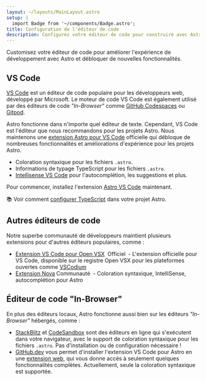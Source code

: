 ```yaml
---
layout: ~/layouts/MainLayout.astro
setup: |
  import Badge from '~/components/Badge.astro';
title: Configuration de l'éditeur de code
description: Configurez votre éditeur de code pour construire avec Astro.
---
```


Customisez votre éditeur de code pour améliorer l'expérience de développement avec Astro et débloquer de nouvelles fonctionnalités.

## VS Code

[VS Code](https://code.visualstudio.com/) est un éditeur de code populaire pour les développeurs web, développé par Microsoft. Le moteur de code VS Code est également utilisé par des éditeurs de code _"In-Browser"_ comme [GitHub Codespaces](https://github.com/features/codespaces) ou [Gitpod](https://gitpod.io/).

Astro fonctionne dans n'importe quel éditeur de texte. Cependant, VS Code est l'éditeur que nous recommandons pour les projets Astro. Nous maintenons une [extension Astro pour VS Code](https://marketplace.visualstudio.com/items?itemName=astro-build.astro-vscode) officielle qui débloque de nombreuses fonctionnalités et améliorations d'expérience pour les projets Astro.

- Coloration syntaxique pour les fichiers `.astro`.
- Informations de typage TypeScript pour les fichiers `.astro`.
- [Intellisense VS Code](https://code.visualstudio.com/docs/editor/intellisense) pour l'autocomplétion, les suggestions et plus.

Pour commencer, installez l'extension [Astro VS Code](https://marketplace.visualstudio.com/items?itemName=astro-build.astro-vscode) maintenant.

📚 Voir comment [configurer TypeScript](/fr/guides/typescript/) dans votre projet Astro.

## Autres éditeurs de code

Notre superbe communauté de développeurs maintient plusieurs extensions pour d'autres éditeurs populaires, comme :

- [Extension VS Code pour Open VSX](https://open-vsx.org/extension/astro-build/astro-vscode) <span style="margin: 0.25em;"><Badge variant="accent">Officiel</Badge></span> - L'extension officielle pour VS Code, disponible sur le registre Open VSX pour les plateformes ouvertes comme [VSCodium](https://vscodium.com/)
- [Extension Nova](https://extensions.panic.com/extensions/sciencefidelity/sciencefidelity.astro/)<span style="margin: 0.25em;"><Badge variant="neutral">Communauté</Badge></span> - Coloration syntaxique, IntelliSense, autocomplétion pour Astro

## Éditeur de code "In-Browser"

En plus des éditeurs locaux, Astro fonctionne aussi bien sur les éditeurs _"In-Browser"_ hébergés, comme :

- [StackBlitz](https://stackblitz.com/) et [CodeSandbox](https://codesandbox.io/) sont des éditeurs en ligne qui s'exécutent dans votre navigateur, avec le support de coloration syntaxique pour les fichiers `.astro`. Pas d'installation ou de configuration nécessaire !
- [GitHub.dev](https://github.dev/) vous permet d'installer l'extension VS Code pour Astro en une [extension web](https://code.visualstudio.com/api/extension-guides/web-extensions), qui vous donne accès à seulement quelques fonctionnalités complètes. Actuellement, seule la coloration syntaxique est supportée.

